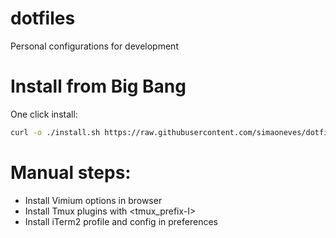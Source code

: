 dotfiles
========
Personal configurations for development

Install from Big Bang
=====================
One click install:
```bash
curl -o ./install.sh https://raw.githubusercontent.com/simaoneves/dotfiles/master/install.sh && source ./install.sh
```

Manual steps:
============
- Install Vimium options in browser
- Install Tmux plugins with <tmux_prefix-I>
- Install iTerm2 profile and config in preferences

